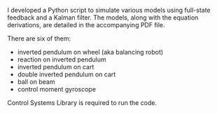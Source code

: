 I developed a Python script to simulate various models using full-state feedback and a Kalman filter. The models, along with the equation derivations, are detailed in the accompanying PDF file.

There are six of them:
- inverted pendulum on wheel (aka balancing robot)
- reaction on inverted pendulum
- inverted pendulum on cart
- double inverted pendulum on cart
- ball on beam
- control moment gyroscope

Control Systems Library is required to run the code.

